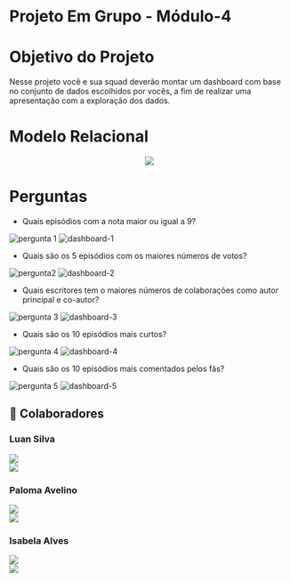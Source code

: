 # Projeto Em Grupo - Módulo-4

# Objetivo do Projeto 

Nesse projeto você e sua squad deverão montar
um dashboard com base no conjunto de dados
escolhidos por vocês, a fim de realizar uma
apresentação com a exploração dos dados.

# Modelo Relacional 

<div align="center">
<img src="https://user-images.githubusercontent.com/113732065/223155933-197c89e9-9a9e-419b-b876-0e5dafda667c.jpeg">
</div>

# Perguntas

- Quais episódios com a nota maior ou igual a 9? 

![pergunta 1](https://user-images.githubusercontent.com/113732065/223265934-82c13c44-e557-419d-970c-762baba0bb87.png)
![dashboard-1](https://user-images.githubusercontent.com/113732065/223267162-a0be0996-760e-43b5-a055-aed7769c0a0b.png)



- Quais são os 5 episódios com os maiores números de votos? 

![pergunta2](https://user-images.githubusercontent.com/113732065/223266338-896fc9df-6824-4bbe-b695-98b9da6c2564.png)
![dashboard-2](https://user-images.githubusercontent.com/113732065/223267472-0a403e9e-5bb9-4316-a164-d7d87497c912.png)




- Quais escritores tem o maiores números de colaborações como autor principal e co-autor? 

![pergunta 3](https://user-images.githubusercontent.com/113732065/223266578-4158c014-6e24-49c4-b07f-7b3a3d33ca2a.png)
![dashboard-3](https://user-images.githubusercontent.com/113732065/223267589-9b92d96f-e5e2-4340-80c5-d3a0b387b424.png)



- Quais são os 10 episódios mais curtos? 

![pergunta 4](https://user-images.githubusercontent.com/113732065/223266692-2d41c591-4074-4e7c-accc-3f1c560414c0.png)
![dashboard-4](https://user-images.githubusercontent.com/113732065/223267707-cfc931b3-4e5e-4431-b8aa-db06be7d3134.png)


- Quais são os 10 episódios mais comentados pelos fãs?

![pergunta 5](https://user-images.githubusercontent.com/113732065/223266795-982c274e-f5a3-4159-af68-b7e9fbe57393.png)
![dashboard-5](https://user-images.githubusercontent.com/113732065/223267778-aa1c4373-b209-44b4-8dad-0a76fe17e988.png)


## :handshake: Colaboradores

### Luan Silva
<a style="display: block;" href="https://github.com/luansilva92" target="_blank">
<img src="https://img.shields.io/badge/GitHub-100000?style=for-the-badge&logo=github&logoColor=white">
</a>

<a href="https://www.linkedin.com/in/luan-pereira-14a8556a/" target="_blank">
<img src="https://img.shields.io/badge/LinkedIn-0077B5?style=for-the-badge&logo=linkedin&logoColor=white">
</a>

### Paloma Avelino
<a style="display: block;" href="https://github.com/ipami" target="_blank">
<img src="https://img.shields.io/badge/GitHub-100000?style=for-the-badge&logo=github&logoColor=white">
</a>
<a href="https://www.linkedin.com/in/palomaavelino/" target="_blank">
<img src="https://img.shields.io/badge/LinkedIn-0077B5?style=for-the-badge&logo=linkedin&logoColor=white">
</a>

### Isabela Alves 
<a style="display: block;" href="https://github.com/isabelaalvesc" target="_blank">
<img src="https://img.shields.io/badge/GitHub-100000?style=for-the-badge&logo=github&logoColor=white">
</a>
<a href="https://www.linkedin.com/in/isabela-alves-1ab8951a4/" target="_blank">
<img src="https://img.shields.io/badge/LinkedIn-0077B5?style=for-the-badge&logo=linkedin&logoColor=white">
</a>
